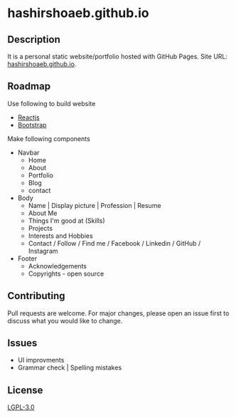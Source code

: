 # hashirshoaeb.github.io

## Description

It is a personal static website/portfolio hosted with GitHub Pages. Site URL: [hashirshoaeb.github.io](https://hashirshoaeb.github.io).

## Roadmap

Use following to build website

- [Reactjs](https://reactjs.org/)
- [Bootstrap](https://getbootstrap.com/)

Make following components

- Navbar
  - Home
  - About
  - Portfolio
  - Blog
  - contact
- Body
  - Name | Display picture | Profession | Resume
  - About Me
  - Things I'm good at (Skills)
  - Projects
  - Interests and Hobbies
  - Contact / Follow / Find me / Facebook / Linkedin / GitHub / Instagram
- Footer
  - Acknowledgements
  - Copyrights - open source

## Contributing

Pull requests are welcome. For major changes, please open an issue first to discuss what you would like to change.

## Issues

- UI improvments
- Grammar check | Spelling mistakes

## License

[LGPL-3.0](https://www.gnu.org/licenses/lgpl-3.0.en.html)

